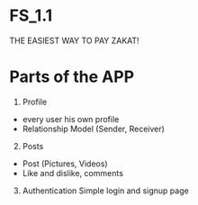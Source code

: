 # FS_1.1
THE EASIEST WAY TO PAY ZAKAT!


# Parts of the APP
1. Profile
  - every user his own profile 
  - Relationship Model (Sender, Receiver)

2. Posts
  - Post (Pictures, Videos)
  - Like and dislike, comments 

3. Authentication
  Simple login and signup page